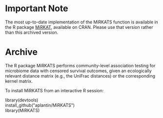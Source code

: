 # Important Note 

The most up-to-date implementation of the MiRKATS function is available in the R package [MiRKAT](https://cran.r-project.org/web/packages/MiRKAT/index.html), available on CRAN. Please use that version rather than this archived version. 



# Archive 

The R package MiRKATS performs community-level association testing for microbiome data with censored survival outcomes, given an ecologically relevant distance matrix (e.g., the UniFrac distances) or the corresponding kernel matrix. 

To install MiRKATS from an interactive R session: 

  library(devtools) <br/>
  install_github("aplantin/MiRKATS") <br/>
  library(MiRKATS) <br/>



